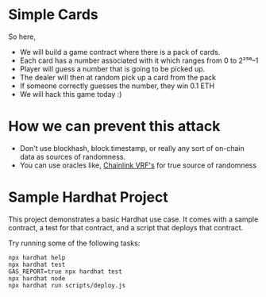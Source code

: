 # Simple Cards

So here,
* We will build a game contract where there is a pack of cards.
* Each card has a number associated with it which ranges from 0 to 2²⁵⁶–1
* Player will guess a number that is going to be picked up.
* The dealer will then at random pick up a card from the pack
* If someone correctly guesses the number, they win 0.1 ETH
* We will hack this game today :)

# How we can prevent this attack

* Don't use blockhash, block.timestamp, or really any sort of on-chain data as sources of randomness.
* You can use oracles like, [Chainlink VRF's](https://docs.chain.link/docs/chainlink-vrf/) for true source of randomness


# Sample Hardhat Project

This project demonstrates a basic Hardhat use case. It comes with a sample contract, a test for that contract, and a script that deploys that contract.

Try running some of the following tasks:

```shell
npx hardhat help
npx hardhat test
GAS_REPORT=true npx hardhat test
npx hardhat node
npx hardhat run scripts/deploy.js
```
